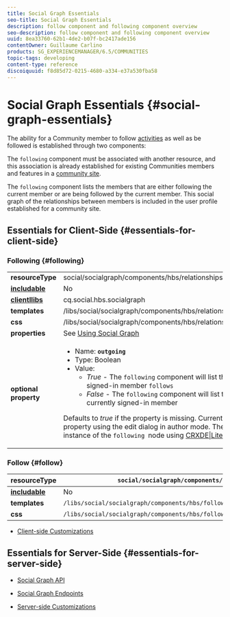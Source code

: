 ```yaml
---
title: Social Graph Essentials
seo-title: Social Graph Essentials
description: follow component and following component overview
seo-description: follow component and following component overview
uuid: 8ea33760-62b1-4de2-b07f-bc2417ade156
contentOwner: Guillaume Carlino
products: SG_EXPERIENCEMANAGER/6.5/COMMUNITIES
topic-tags: developing
content-type: reference
discoiquuid: f8d85d72-0215-4680-a334-e37a530fba58
---
```


# Social Graph Essentials  {#social-graph-essentials}

The ability for a Community member to follow [activities](essentials-activities.md) as well as be followed is established through two components:

The `following` component must be associated with another resource, and this association is already established for existing Communities members and features in a [community site](overview.md#communitiessites).

The `following` component lists the members that are either following the current member or are being followed by the current member. This social graph of the relationships between members is included in the user profile established for a community site.

## Essentials for Client-Side {#essentials-for-client-side}

### Following {#following}

<table>
 <tbody>
  <tr>
   <td> <strong>resourceType</strong></td>
   <td>social/socialgraph/components/hbs/relationships</td>
  </tr>
  <tr>
   <td> <a href="scf.md#add-or-include-a-communities-component"><strong>includable</strong></a></td>
   <td>No</td>
  </tr>
  <tr>
   <td> <a href="clientlibs.md"><strong>clientllibs</strong></a></td>
   <td>cq.social.hbs.socialgraph</td>
  </tr>
  <tr>
   <td> <strong>templates</strong></td>
   <td> /libs/social/socialgraph/components/hbs/relationships/relationships.hbs</td>
  </tr>
  <tr>
   <td> <strong>css</strong></td>
   <td> /libs/social/socialgraph/components/hbs/relationships/clientlibs/relationships.css</td>
  </tr>
  <tr>
   <td><strong> properties</strong></td>
   <td>See <a href="socialgraph.md">Using Social Graph</a></td>
  </tr>
  <tr>
   <td><strong> optional<br /> property</strong></td>
   <td>
    <ul>
     <li>Name: <strong><code>outgoing</code></strong></li>
     <li>Type: Boolean</li>
     <li>Value:<br />
      <ul>
       <li><i>True </i>- The <code>following</code> component will list the members who the currently signed-in member <code>follows</code></li>
       <li><i>False </i>- The <code>following</code> component will list the members who <code>follow </code>the currently signed-in member</li>
      </ul> </li>
    </ul> <p>Defaults to <i>true</i> if the property is missing. Currently, it is not possible to set this property using the edit dialog in author mode. The property must be added to an instance of the <code>following </code>node using <a href="../../help/sites-developing/developing-with-crxde-lite.md">CRXDE|Lite</a>.</p> </td>
  </tr>
 </tbody>
</table>

### Follow {#follow}

|  **resourceType** | `social/socialgraph/components/hbs/following` |
|---|---|
|  [**includable**](scf.md#add-or-include-a-communities-component) |No |
|  **templates** | `/libs/social/socialgraph/components/hbs/following/following.hbs` |
|  **css** | `/libs/social/socialgraph/components/hbs/following/clientlibs/following.css` |

* [Client-side Customizations](client-customize.md)

## Essentials for Server-Side {#essentials-for-server-side}

* [Social Graph API](https://helpx.adobe.com/experience-manager/6-5/sites/developing/using/reference-materials/javadoc/com/adobe/cq/social/graph/client/api/package-frame.html)

* [Social Graph Endpoints](https://helpx.adobe.com/experience-manager/6-5/sites/developing/using/reference-materials/javadoc/com/adobe/cq/social/graph/client/endpoint/package-frame.html)

* [Server-side Customizations](server-customize.md)

